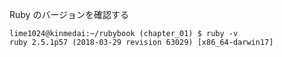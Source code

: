 Ruby のバージョンを確認する

```console
lime1024@kinmedai:~/rubybook (chapter_01) $ ruby -v
ruby 2.5.1p57 (2018-03-29 revision 63029) [x86_64-darwin17]
```

